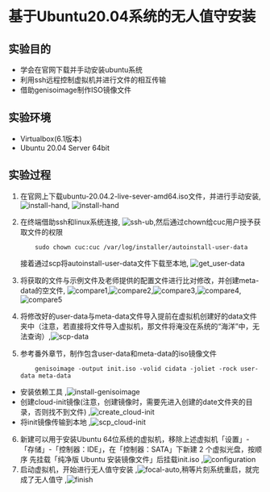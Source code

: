 # 基于Ubuntu20.04系统的无人值守安装

## 实验目的
* 学会在官网下载并手动安装ubuntu系统
* 利用ssh远程控制虚拟机并进行文件的相互传输
* 借助genisoimage制作ISO镜像文件

## 实验环境
* Virtualbox(6.1版本)
* Ubuntu 20.04 Server 64bit

## 实验过程
1. 在官网上下载ubuntu-20.04.2-live-sever-amd64.iso文件，并进行手动安装, ![install-hand](:img:install-hand1.png), ![install-hand](:img:install-hand2.png)
2. 在终端借助ssh和linux系统连接, ![ssh-ub](:img:ssh-ub.png),然后通过chown给cuc用户授予获取文件的权限
   
   ```
       sudo chown cuc:cuc /var/log/installer/autoinstall-user-data
   ```
   接着通过scp将autoinstall-user-data文件下载至本地, ![get_user-data](:img:get_user-data.png)
3. 将获取的文件与示例文件及老师提供的配置文件进行比对修改，并创建meta-data的空文件, ![compare1](/:img:compare1.png),![compare2](:img:compare2.png),![compare3](:img:compare3.png),![compare4](/:img:compare4.png),![compare5](:img:compare5.png)
4. 将修改好的user-data与meta-data文件导入提前在虚拟机创建好的data文件夹中（注意，若直接将文件导入虚拟机，那文件将淹没在系统的“海洋”中，无法查询）,![scp-data](:img:scp-data.png)
5. 参考番外章节，制作包含user-data和meta-data的iso镜像文件
   ```
       genisoimage -output init.iso -volid cidata -joliet -rock user-data meta-data
   ```
* 安装依赖工具 ,![install-genisoimage](:img:install-genisoimage.png)
* 创建cloud-init镜像(注意，创建镜像时，需要先进入创建的date文件夹的目录，否则找不到文件) ,![create_cloud-init](:img:creat_cloud-init.png)
* 将init镜像传输到本地 ,![scp_cloud-init](:img:scp_cloud-init.png)
6. 新建可以用于安装Ubuntu 64位系统的虚拟机，移除上述虚拟机「设置」-「存储」-「控制器：IDE」，在「控制器：SATA」下新建 2 个虚拟光盘，按顺序 先挂载「纯净版 Ubuntu 安装镜像文件」后挂载init.iso ,![configuration](:img:configuration.png)
7. 启动虚拟机，开始进行无人值守安装 ,![focal-auto](:img:focal-auto.png),稍等片刻系统重启，就完成了无人值守 ,![finish](:img:finish.png)